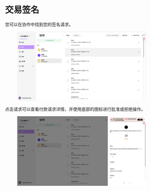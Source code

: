 # 交易签名

您可以在协作中找到您的签名请求。

<figure><img src="../images/Snipaste_2025-08-20_14-52-11.png" alt=""><figcaption></figcaption></figure>

点击请求可以查看付款请求详情，并使用底部的图标进行批准或拒绝操作。

<figure><img src="../images/Snipaste_2025-08-20_14-52-53.png" alt=""><figcaption></figcaption></figure>
